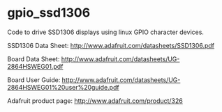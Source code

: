 # gpio_ssd1306
Code to drive SSD1306 displays using linux GPIO character devices.

SSD1306 Data Sheet: http://www.adafruit.com/datasheets/SSD1306.pdf

Board Data Sheet: http://www.adafruit.com/datasheets/UG-2864HSWEG01.pdf

Board User Guide: http://www.adafruit.com/datasheets/UG-2864HSWEG01%20user%20guide.pdf

Adafruit product page: http://www.adafruit.com/product/326
